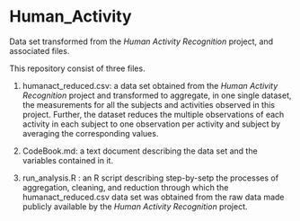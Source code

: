 # Human_Activity
Data set transformed from the *Human Activity Recognition* project, and associated files.

This repository consist of three files.

1. humanact_reduced.csv: a data set obtained from the *Human Activity Recognition* project and transformed to aggregate, in one single dataset, the measurements for all the subjects and activities observed in this project. Further, the dataset reduces the multiple observations of each activity in each subject to one observation per activity and subject by averaging the corresponding values.  

2. CodeBook.md: a text document describing the data set and the variables contained in it.

3. run_analysis.R : an R script describing step-by-setp the processes of aggregation, cleaning, and reduction through which the humanact_reduced.csv data set was obtained from the raw data made publicly available by the *Human Activity Recognition* project.
